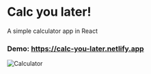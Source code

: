 # Calc you later!

A simple calculator app in React

### Demo: https://calc-you-later.netlify.app

![Calculator](https://user-images.githubusercontent.com/3444/179348190-f47ee985-e0c9-4223-9f6a-0fcf7eca2160.png)
